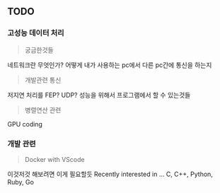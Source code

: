 ## TODO

### 고성능 데이터 처리

> 궁금한것들

네트워크란 무엇인가?
어떻게 내가 사용하는 pc에서 다른 pc간에 통신을 하는지

> 개발관련 통신

저지연 처리를 FEP? UDP? 성능을 위해서 프로그램에서 할 수 있는것들


> 병렬연산 관련

GPU coding


### 개발 관련

> Docker with VScode

이것저것 해보려면 이게 필요할듯
Recently interested in ...
C, C++, Python, Ruby, Go 

